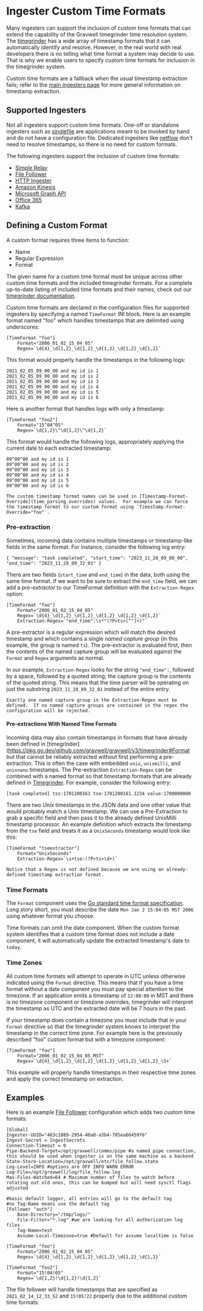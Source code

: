 # Ingester Custom Time Formats

Many ingesters can support the inclusion of custom time formats that can extend the capability of the Gravwell timegrinder time resolution system.  The [timegrinder](https://pkg.go.dev/github.com/gravwell/gravwell/v3/timegrinder) has a wide array of timestamp formats that it can automatically identify and resolve.  However, in the real world with real developers there is no telling what time format a system may decide to use.  That is why we enable users to specify custom time formats for inclusion in the timegrinder system.

Custom time formats are a fallback when the usual timestamp extraction fails; refer to the [main ingesters page](ingesters_time) for more general information on timestamp extraction.

## Supported Ingesters

Not all ingesters support custom time formats.  One-off or standalone ingesters such as [singlefile](https://github.com/gravwell/gravwell/blob/v3.7.0/ingesters/singleFile/main.go) are applications meant to be invoked by hand and do not have a configuration file.  Dedicated ingesters like [netflow](ingesters_list) don't need to resolve timestamps, so there is no need for custom formats.

The following ingesters support the inclusion of custom time formats:

* [Simple Relay](/ingesters/simple_relay)
* [File Follower](/ingesters/file_follow)
* [HTTP Ingester](/ingesters/http)
* [Amazon Kinesis](/ingesters/kinesis)
* [Microsoft Graph API](/ingesters/msg)
* [Office 365](/ingesters/o365)
* [Kafka](/ingesters/kafka)

## Defining a Custom Format

A custom format requires three items to function:

* Name
* Regular Expression
* Format

The given name for a custom time format must be unique across other custom time formats and the included timegrinder formats.  For a complete up-to-date listing of included time formats and their names, check out our [timegrinder documentation](https://pkg.go.dev/github.com/gravwell/gravwell/v3/timegrinder#pkg-constants).

Custom time formats are declared in the configuration files for supported ingesters by specifying a named `TimeFormat` INI block.  Here is an example format named "foo" which handles timestamps that are delimited using underscores:

```
[TimeFormat "foo"]
	Format="2006_01_02_15_04_05"
	Regex=`\d{4}_\d{1,2}_\d{1,2}_\d{1,2}_\d{1,2}_\d{1,2}`
```

This format would properly handle the timestamps in the following logs:

```
2021_02_05_09_00_00 and my id is 1
2021_02_05_09_00_00 and my id is 2
2021_02_05_09_00_00 and my id is 3
2021_02_05_09_00_00 and my id is 4
2021_02_05_09_00_00 and my id is 5
2021_02_05_09_00_00 and my id is 6
```

Here is another format that handles logs with only a timestamp:

```
[TimeFormat "foo2"]
	Format="15^04^05"
	Regex=`\d{1,2}\^\d{1,2}\^\d{1,2}`
```

This format would handle the following logs, appropriately applying the current date to each extracted timestamp:

```
09^00^00 and my id is 1
09^00^00 and my id is 2
09^00^00 and my id is 3
09^00^00 and my id is 4
09^00^00 and my id is 5
09^00^00 and my id is 6
```

```{note}
The custom timestamp format names can be used in [Timestamp-Format-Override](time_parsing_overrides) values.  For example we can force the timestamp format to our custom format using `Timestamp-Format-Override="foo"`.
```

### Pre-extraction

Sometimes, incoming data contains multiple timestamps or timestamp-like fields in the same format. For instance, consider the following log entry:

```
{ "message": "task completed", "start_time": "2023_11_28_09_00_00", "end_time": "2023_11_28_09_32_01" }
```

There are two fields (`start_time` and `end_time`) in the data, both using the same time format. If we want to be sure to extract the `end_time` field, we can add a *pre-extractor* to our TimeFormat definition with the `Extraction-Regex` option:

```
[TimeFormat "foo"]
	Format="2006_01_02_15_04_05"
	Regex=`\d{4}_\d{1,2}_\d{1,2}_\d{1,2}_\d{1,2}_\d{1,2}`
	Extraction-Regex=`"end_time":\s*"(?P<ts>[^"]+)"`
```

A pre-extractor is a regular expression which will match the desired timestamp and which contains a single *named capture group* (in this example, the group is named `ts`). The pre-extractor is evaluated first, then the contents of the named capture group will be evaluated against the `Format` and `Regex` arguments as normal.

In our example, `Extraction-Regex` looks for the string `"end_time":`, followed by a space, followed by a quoted string; the capture group is the contents of the quoted string. This means that the time parser will be operating on just the substring `2023_11_28_09_32_01` instead of the entire entry.

```{note}
Exactly one named capture group in the Extraction-Regex must be defined.  If no named capture groups are contained in the regex the configuration will be rejected.
```

#### Pre-extractions With Named Time Formats

Incoming data may also contain timestamps in formats that have already been defined in [timegrinder](https://pkg.go.dev/github.com/gravwell/gravwell/v3/timegrinder#Format but that cannot be reliably extracted without first performing a pre-extraction. This is often the case with embedded `unix`, `unixmilli`, and `unixnano` timestamps.  The Pre-extraction `Extraction-Regex` can be combined with a named format so that timestamp formats that are already defined in [Timegrinder](https://pkg.go.dev/github.com/gravwell/gravwell/v3/timegrinder#Format). For example, consider the following entry:

```
[task completed] tss:1701200161 tse:1701200161.1234 value:1700000000
```

There are two Unix timestamps in the JSON data and one other value that would probably match a Unix timestamp. We can use a Pre-Extraction to grab a specific field and then pass it to the already defined UnixMilli timestamp processor.  An example definition which extracts the timestamp from the `tse` field and treats it as a `UnixSeconds` timestamp would look like this:

```
[TimeFormat "tseextractor"]
	Format="UnixSeconds"
	Extraction-Regex=`\s+tse:(?P<ts>\d+)`
```

```{note}
Notice that a Regex is not defined because we are using an already-defined timestamp extraction format.
```

### Time Formats

The `Format` component uses the [Go standard time format specification](https://golang.org/pkg/time/#pkg-constants).  Long story short, you must describe the date `Mon Jan 2 15:04:05 MST 2006` using whatever format you choose.

Time formats can omit the date component.  When the custom format system identifies that a custom time format does not include a date component, it will automatically update the extracted timestamp's date to `today`.

### Time Zones

All custom time formats will attempt to operate in UTC unless otherwise indicated using the `Format` directive.  This means that if you have a time format without a date component you must pay special attention to the timezone.  If an application emits a timestamp of `12:00:00` in MST and there is no timezone component or timezone overrides, timegrinder will interpret the timestamp as UTC and the extracted date will be 7 hours in the past.

If your timestamp does contain a timezone you must include that in your `Format` directive so that the timegrinder system knows to interpret the timestamp in the correct time zone.  For example here is the previously described "foo" custom format but with a timezone component:

```
[TimeFormat "foo"]
	Format="2006_01_02_15_04_05_MST"
	Regex=`\d{4}_\d{1,2}_\d{1,2}_\d{1,2}_\d{1,2}_\d{1,2}_\S+`
```

This example will properly handle timestamps in their respective time zones and apply the correct timestamp on extraction.

## Examples

Here is an example [File Follower](/ingesters/file_follow) configuration which adds two custom time formats:

```
[Global]
Ingester-UUID="463c1889-2954-40a0-a3b4-705ea66459f6"
Ingest-Secret = IngestSecrets
Connection-Timeout = 0
Pipe-Backend-Target=/opt/gravwell/comms/pipe #a named pipe connection, this should be used when ingester is on the same machine as a backend
State-Store-Location=/opt/gravwell/etc/file_follow.state
Log-Level=INFO #options are OFF INFO WARN ERROR
Log-File=/opt/gravwell/log/file_follow.log
Max-Files-Watched=64 # Maximum number of files to watch before rotating out old ones, this can be bumped but will need sysctl flags adjusted

#basic default logger, all entries will go to the default tag
#no Tag-Name means use the default tag
[Follower "auth"]
	Base-Directory="/tmp/logs/"
	File-Filter="*.log" #we are looking for all authorization log files
	Tag-Name=test
	Assume-Local-Timezone=true #Default for assume localtime is false

[TimeFormat "foo"]
	Format="2006_01_02_15_04_05"
	Regex=`\d{4}_\d{1,2}_\d{1,2}_\d{1,2}_\d{1,2}_\d{1,2}`

[TimeFormat "foo2"]
	Format="15!04!05"
	Regex=`\d{1,2}!\d{1,2}!\d{1,2}`

```

The file follower will handle timestamps that are specified as `2021_02_14_12_33_52` and `15!05!22` properly due to the additional custom time formats.
